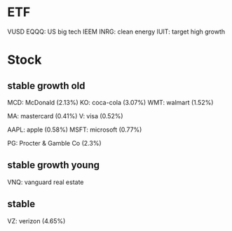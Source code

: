 # ETF

VUSD
EQQQ: US big tech
IEEM
INRG: clean energy
IUIT: target high growth


# Stock
## stable growth old
MCD: McDonald (2.13%)
KO: coca-cola (3.07%)
WMT: walmart (1.52%)

MA: mastercard (0.41%)
V: visa (0.52%)

AAPL: apple (0.58%)
MSFT: microsoft (0.77%)

PG: Procter & Gamble Co (2.3%)


## stable growth young
VNQ: vanguard real estate

## stable
VZ: verizon (4.65%)
















